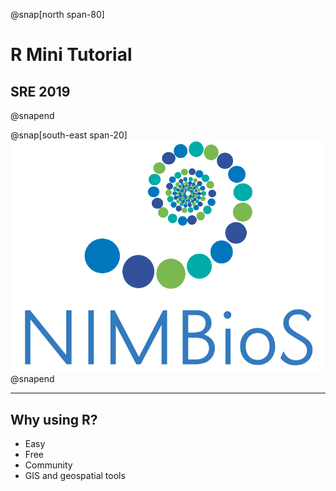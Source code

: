 @snap[north span-80]

# R Mini Tutorial

## SRE 2019


@snapend

@snap[south-east span-20]
![IMAGE](assets/img/nimbios.png)
@snapend



---

## Why using R?
  - Easy
  - Free
  - Community
  - GIS and geospatial tools


